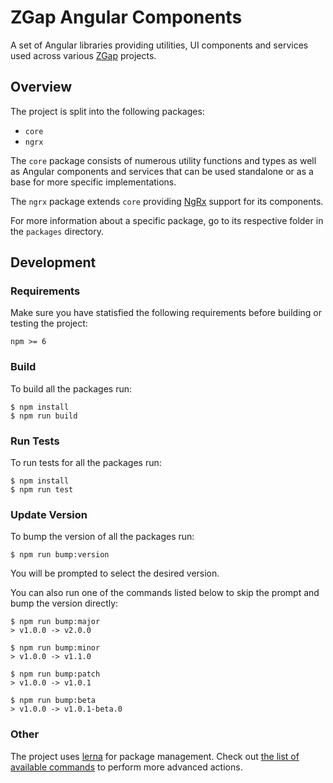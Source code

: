 # ZGap Angular Components

A set of Angular libraries providing utilities, UI components and services used across various [ZGap](https://zgap.it/) projects.

## Overview

The project is split into the following packages:

- `core`
- `ngrx`

The `core` package consists of numerous utility functions and types as well as Angular components and services that can be used standalone or as a base for more specific implementations.

The `ngrx` package extends `core` providing [NgRx](https://ngrx.io/) support for its components.

For more information about a specific package, go to its respective folder in the `packages` directory.

## Development

### Requirements

Make sure you have statisfied the following requirements before building or testing the project:

```
npm >= 6
```

### Build

To build all the packages run:

```
$ npm install
$ npm run build
```

### Run Tests

To run tests for all the packages run:

```
$ npm install
$ npm run test
```

### Update Version

To bump the version of all the packages run:

```
$ npm run bump:version
```

You will be prompted to select the desired version.

You can also run one of the commands listed below to skip the prompt and bump the version directly:

```
$ npm run bump:major
> v1.0.0 -> v2.0.0

$ npm run bump:minor
> v1.0.0 -> v1.1.0

$ npm run bump:patch
> v1.0.0 -> v1.0.1

$ npm run bump:beta
> v1.0.0 -> v1.0.1-beta.0
```

### Other

The project uses [lerna](https://lerna.js.org/) for package management. Check out [the list of available commands](https://lerna.js.org/#commands) to perform more advanced actions.
